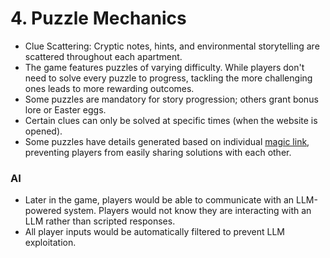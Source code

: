 # 4. Puzzle Mechanics

- Clue Scattering: Cryptic notes, hints, and environmental storytelling are scattered throughout each apartment.
- The game features puzzles of varying difficulty. While players don't need to solve every puzzle to progress, tackling the more challenging ones leads to more rewarding outcomes.
- Some puzzles are mandatory for story progression; others grant bonus lore or Easter eggs.
- Certain clues can only be solved at specific times (when the website is opened).
- Some puzzles have details generated based on individual [magic link](6%20Technical%20Implementation%201c4152c17a9080fa86a7da3ea5b5ef0a.md), preventing players from easily sharing solutions with each other.

### AI

- Later in the game, players would be able to communicate with an LLM-powered system. Players would not know they are interacting with an LLM rather than scripted responses.
- All player inputs would be automatically filtered to prevent LLM exploitation.